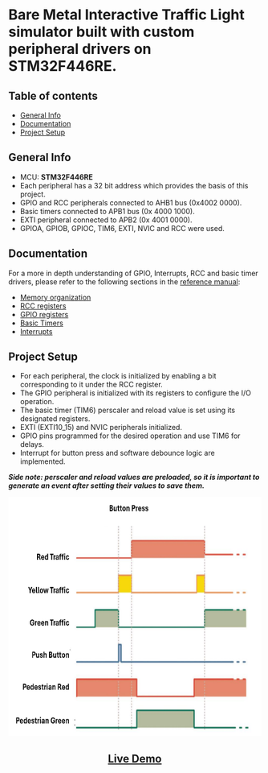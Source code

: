 # Bare Metal Interactive Traffic Light simulator built with custom peripheral drivers on STM32F446RE.

## Table of contents

- [General Info](#general-info)
- [Documentation](#documentation)
- [Project Setup](#project-setup)


## General Info

- MCU: **STM32F446RE**
- Each peripheral has a 32 bit address which provides the basis of this project.
- GPIO and RCC peripherals connected to AHB1 bus (0x4002 0000).
- Basic timers connected to APB1 bus (0x 4000 1000).
- EXTI peripheral connected to APB2 (0x 4001 0000).
- GPIOA, GPIOB, GPIOC, TIM6, EXTI, NVIC and RCC were used.

## Documentation

For a more in depth understanding of GPIO, Interrupts, RCC and basic timer drivers, please refer to the following sections in the [reference manual](https://www.st.com/resource/en/reference_manual/rm0390-stm32f446xx-advanced-armbased-32bit-mcus-stmicroelectronics.pdf):
- [Memory organization](https://www.st.com/resource/en/reference_manual/rm0390-stm32f446xx-advanced-armbased-32bit-mcus-stmicroelectronics.pdf#page=56)
- [RCC registers](https://www.st.com/resource/en/reference_manual/rm0390-stm32f446xx-advanced-armbased-32bit-mcus-stmicroelectronics.pdf#page=116)
- [GPIO registers](https://www.st.com/resource/en/reference_manual/rm0390-stm32f446xx-advanced-armbased-32bit-mcus-stmicroelectronics.pdf#page=175)
- [Basic Timers](https://www.st.com/resource/en/reference_manual/rm0390-stm32f446xx-advanced-armbased-32bit-mcus-stmicroelectronics.pdf#page=620)
- [Interrupts](https://www.st.com/resource/en/reference_manual/rm0390-stm32f446xx-advanced-armbased-32bit-mcus-stmicroelectronics.pdf#page=236)

## Project Setup

- For each peripheral, the clock is initialized by enabling a bit corresponding to it under the RCC register.
- The GPIO peripheral is initialized with its registers to configure the I/O operation.
- The basic timer (TIM6) perscaler and reload value is set using its designated registers.
- EXTI (EXTI10_15) and NVIC peripherals initialized. 
- GPIO pins programmed for the desired operation and use TIM6 for delays.
- Interrupt for button press and software debounce logic are implemented.

***Side note: perscaler and reload values are preloaded, so it is important to generate an event after setting their values to save them.***

<div align=center>
    <img width="667" height="475" alt="image" src="https://github.com/hbach089/Interactive-Traffic-Lights/blob/main/480672738-c90846e0-6bae-41da-adb1-a24628e071bc.png?raw=true" />
    <h2><a href="https://github.com/user-attachments/assets/c833410d-1621-4811-af2f-cb709f47c932"> Live Demo</a></h2>
</div>



